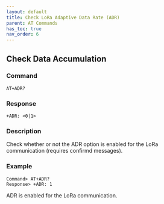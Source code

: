 ```yaml
---
layout: default
title: Check LoRa Adaptive Data Rate (ADR)
parent: AT Commands
has_toc: true
nav_order: 6
---
```


## Check Data Accumulation
### Command
```
AT+ADR?
```

### Response
```
+ADR: <0|1>
```

### Description
Check whether or not the ADR option is enabled for the LoRa communication (requires confirmd messages).


### Example
```
Command> AT+ADR?
Response> +ADR: 1
```
ADR is enabled for the LoRa communication.
